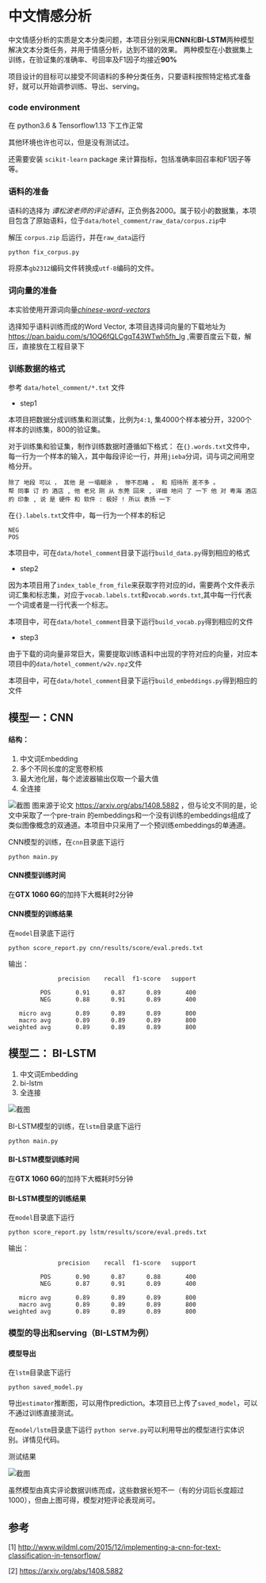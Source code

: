 # 中文情感分析

中文情感分析的实质是文本分类问题，本项目分别采用**CNN**和**BI-LSTM**两种模型解决文本分类任务，并用于情感分析，达到不错的效果。
两种模型在小数据集上训练，在验证集的准确率、号回率及F1因子均接近**90%**

项目设计的目标可以接受不同语料的多种分类任务，只要语料按照特定格式准备好，就可以开始调参训练、导出、serving。

### code environment
在 python3.6 & Tensorflow1.13 下工作正常

其他环境也许也可以，但是没有测试过。

还需要安装 `scikit-learn` package 来计算指标，包括准确率回召率和F1因子等等。

### 语料的准备
语料的选择为 *谭松波老师的评论语料*，正负例各2000。属于较小的数据集，本项目包含了原始语料，位于`data/hotel_comment/raw_data/corpus.zip`中

解压 `corpus.zip` 后运行，并在`raw_data`运行
```sh
python fix_corpus.py
```
将原本`gb2312`编码文件转换成`utf-8`编码的文件。

### 词向量的准备
本实验使用开源词向量[*chinese-word-vectors*](https://github.com/Embedding/Chinese-Word-Vectors)

选择知乎语料训练而成的Word Vector, 本项目选择词向量的下载地址为 https://pan.baidu.com/s/1OQ6fQLCgqT43WTwh5fh_lg ,需要百度云下载，解压，直接放在工程目录下

### 训练数据的格式
参考 `data/hotel_comment/*.txt` 文件

- step1

本项目把数据分成训练集和测试集，比例为`4:1`, 集4000个样本被分开，3200个样本的训练集，800的验证集。

对于训练集和验证集，制作训练数据时遵循如下格式：
在`{}.words.txt`文件中，每一行为一个样本的输入，其中每段评论一行，并用`jieba`分词，词与词之间用空格分开。
```text
除了 地段 可以 ， 其他 是 一塌糊涂 ， 惨不忍睹 。 和 招待所 差不多 。
帮 同事 订 的 酒店 , 他 老兄 刚 从 东莞 回来 , 详细 地问 了 一下 他 对 粤海 酒店 的 印象 , 说 是 硬件 和 软件 : 极好 ! 所以 表扬 一下
```
在`{}.labels.txt`文件中，每一行为一个样本的标记
```text
NEG
POS
```
本项目中，可在`data/hotel_comment`目录下运行`build_data.py`得到相应的格式

- step2

因为本项目用了`index_table_from_file`来获取字符对应的id，需要两个文件表示词汇集和标志集，对应于`vocab.labels.txt`和`vocab.words.txt`,其中每一行代表一个词或者是一行代表一个标志。

本项目中，可在`data/hotel_comment`目录下运行`build_vocab.py`得到相应的文件

- step3

由于下载的词向量非常巨大，需要提取训练语料中出现的字符对应的向量，对应本项目中的`data/hotel_comment/w2v.npz`文件

本项目中，可在`data/hotel_comment`目录下运行`build_embeddings.py`得到相应的文件

## 模型一：CNN
#### 结构：
1. 中文词Embedding
2. 多个不同长度的定宽卷积核
3. 最大池化层，每个滤波器输出仅取一个最大值
4. 全连接

 ![截图](http://www.wildml.com/wp-content/uploads/2015/11/Screen-Shot-2015-11-06-at-8.03.47-AM-1024x413.png)
图来源于论文 https://arxiv.org/abs/1408.5882 ，但与论文不同的是，论文中采取了一个pre-train 的embeddings和一个没有训练的embeddings组成了类似图像概念的双通道。本项目中只采用了一个预训练embeddings的单通道。

CNN模型的训练，在`cnn`目录底下运行 
```
python main.py
```

#### CNN模型训练时间
在**GTX 1060 6G**的加持下大概耗时2分钟

#### CNN模型的训练结果
在`model`目录底下运行

```
python score_report.py cnn/results/score/eval.preds.txt
```

输出：
```
              precision    recall  f1-score   support

         POS       0.91      0.87      0.89       400
         NEG       0.88      0.91      0.89       400

   micro avg       0.89      0.89      0.89       800
   macro avg       0.89      0.89      0.89       800
weighted avg       0.89      0.89      0.89       800

```

## 模型二： BI-LSTM
1. 中文词Embedding
2. bi-lstm
3. 全连接

![截图](https://raw.githubusercontent.com/linguishi/chinese_sentiment/master/pic/1_GRQ91HNASB7MAJPTTlVvfw.jpeg)


BI-LSTM模型的训练，在`lstm`目录底下运行 
```
python main.py
```

#### BI-LSTM模型训练时间
在**GTX 1060 6G**的加持下大概耗时5分钟

#### BI-LSTM模型的训练结果
在`model`目录底下运行

```
python score_report.py lstm/results/score/eval.preds.txt
```

输出：
```
              precision    recall  f1-score   support

         POS       0.90      0.87      0.88       400
         NEG       0.87      0.91      0.89       400

   micro avg       0.89      0.89      0.89       800
   macro avg       0.89      0.89      0.89       800
weighted avg       0.89      0.89      0.89       800

```

### 模型的导出和serving（BI-LSTM为例）
#### 模型导出
在`lstm`目录底下运行 
```
python saved_model.py
```
导出`estimator`推断图，可以用作prediction。本项目已上传了`saved_model`，可以不通过训练直接测试。

在`model/lstm`目录底下运行 `python serve.py`可以利用导出的模型进行实体识别。详情见代码。

测试结果

![截图](https://raw.githubusercontent.com/linguishi/chinese_sentiment/master/pic/clip.png)

虽然模型由真实评论数据训练而成，这些数据长短不一（有的分词后长度超过1000），但由上图可得，模型对短评论表现尚可。

 ## 参考
 
 [1] http://www.wildml.com/2015/12/implementing-a-cnn-for-text-classification-in-tensorflow/
 
 [2] https://arxiv.org/abs/1408.5882
 